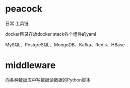 # peacock
日常 工具链

docker目录存放docker stack各个组件的yaml

MySQL、PostgreSQL、MongoDB、Kafka、Redis、HBase

# middleware
向各种数据库中写数据读数据的Python脚本